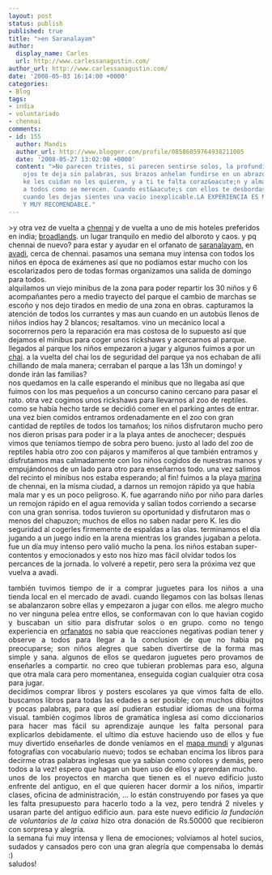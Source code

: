 ```yaml
---
layout: post
status: publish
published: true
title: ">en Saranalayam"
author:
  display_name: Carles
  url: http://www.carlessanagustin.com/
author_url: http://www.carlessanagustin.com/
date: '2008-05-03 16:14:00 +0000'
categories:
- Blog
tags:
- india
- voluntariado
- chennai
comments:
- id: 155
  author: Mandis
  author_url: http://www.blogger.com/profile/08586059764938211005
  date: '2008-05-27 13:02:00 +0000'
  content: ">No parecen tristes, si parecen sentirse solos, la profundidad de sus
    ojos te deja sin palabras, sus brazos anhelan fundirse en un abrazo contigo;los
    ke les cuidan no les quieren, y a ti te falta coraz&oacute;n y alma para quererlos
    a todos como se merecen. Cuando est&aacute;s con ellos te desbordas de felicidad,
    cuando les dejas sientes una vacio inexplicable.LA EXPERIENCIA ES MARAVILLOSA
    Y MUY RECOMENDABLE."
---
```

<p>>y otra vez de vuelta a <a href="http://en.wikipedia.org/wiki/Chennai">chennai</a> y de vuelta a uno de mis hoteles preferidos en india; <a href="http://www.hinduonnet.com/mp/2003/09/11/stories/2003091100300100.htm">broadlands</a>. un lugar tranquilo en medio del alboroto y caos. y pq chennai de nuevo? para estar y ayudar en el orfanato de <a href="http://www.mahalakshmifoundation.org/">saranalayam</a>, en <a href="http://en.wikipedia.org/wiki/Avadi">avadi</a>, cerca de chennai. pasamos una semana muy intensa con todos los ni&ntilde;os en &eacute;poca de ex&aacute;menes as&iacute; que no pod&iacute;amos estar mucho con los escolarizados pero de todas formas organizamos una salida de domingo para todos.<br />alquilamos un viejo minibus de la zona para poder repartir los 30 ni&ntilde;os y 6 acompa&ntilde;antes pero a medio trayecto del parque el cambio de marchas se esco&ntilde;o y nos dejo tirados en medio de una zona en obras. capturamos la atenci&oacute;n de todos los currantes y mas aun cuando en un autob&uacute;s llenos de ni&ntilde;os indios hay 2 blancos; resaltamos. vino un mec&aacute;nico local a socorrernos pero la reparaci&oacute;n era mas costosa de lo supuesto as&iacute; que dejamos el minibus para coger unos rickshaws  y acercarnos al parque. llegados al parque los ni&ntilde;os empezaron a jugar y algunos fuimos a por un <a href="http://en.wikipedia.org/wiki/Chai">chai</a>. a la vuelta del chai los de seguridad del parque ya nos echaban de all&iacute; chillando de mala manera; cerraban el parque a las 13h un domingo! y donde ir&aacute;n las familias?<br /><a href="/images/posts/image00521.jpg"><img src="/images/posts/image00521.jpg?w=300" alt="" border="0" /></a>nos quedamos en la calle esperando el minibus que no llegaba as&iacute; que fuimos con los mas peque&ntilde;os a un concurso canino cercano para pasar el rato. otra vez cogimos unos rickshaws para llevarnos al zoo de reptiles. como se hab&iacute;a hecho tarde se decidi&oacute; comer en el parking antes de entrar. una vez bien comidos entramos ordenadamente en el zoo con gran cantidad de reptiles de todos los tama&ntilde;os; los ni&ntilde;os disfrutaron mucho pero nos dieron prisas para poder ir a la playa antes de anochecer; despu&eacute;s vimos que ten&iacute;amos tiempo de sobra pero bueno. justo al lado del zoo de reptiles hab&iacute;a otro zoo con p&aacute;jaros y mam&iacute;feros al que tambi&eacute;n entramos y disfrutamos mas calmadamente con los ni&ntilde;os cogidos de nuestras manos y empuj&aacute;ndonos de un lado para otro para ense&ntilde;arnos todo. una vez salimos del recinto el minibus nos estaba esperando; al fin! fuimos a la playa <a href="http://en.wikipedia.org/wiki/Marina_Beach">marina</a> de chennai, en la misma ciudad, a darnos un remojon r&aacute;pido ya que hab&iacute;a mala mar y es un poco peligroso. K. fue agarrando ni&ntilde;o por ni&ntilde;o para darles un remojon r&aacute;pido en el agua removida y sal&iacute;an todos corriendo a secarse con una gran sonrisa. todos tuvieron su oportunidad y disfrutaron mas o menos del chapuzon; muchos de ellos no saben nadar pero K. les dio seguridad al cogerles firmemente de espaldas a las olas. terminamos el d&iacute;a jugando a un juego indio en la arena mientras los grandes jugaban a pelota. fue un d&iacute;a muy intenso pero vali&oacute; mucho la pena. los ni&ntilde;os estaban super-contentos y emocionados y esto nos hizo mas f&aacute;cil olvidar todos los percances de la jornada. lo volver&eacute; a repetir, pero sera la pr&oacute;xima vez que vuelva a avadi.<br /><a href="http://nomadalagana.files.wordpress.com/2008/05/image0013.jpg"><img src="http://nomadalagana.files.wordpress.com/2008/05/image0013.jpg?w=300" alt="" border="0" /></a>
<div style="text-align:justify;">tambi&eacute;n tuvimos tiempo de ir a comprar juguetes para los ni&ntilde;os a una tienda local en el mercado de avadi. cuando llegamos con las bolsas llenas se abalanzaron sobre ellas y empezaron a jugar con ellos. me alegro mucho no ver ninguna pelea entre ellos, se conformavan con lo que havian cogido y buscaban un sitio para disfrutar solos o en grupo. como no tengo experiencia en <a href="http://es.wikipedia.org/wiki/Orfanato">orfanatos</a> no sabia que reacciones negativas podian tener y observe a todos para llegar a la conclusion de que no habia pq preocuparse; son ni&ntilde;os alegres que saben divertirse de la forma mas simple y sana. algunos de ellos se quedaron juguetes pero provamos de ense&ntilde;arles a compartir. no creo que tubieran problemas para eso, alguna que otra mala cara pero momentanea, enseguida cogian cualquier otra cosa para jugar.<br /><a href="/images/posts/image0042.jpg"><img src="/images/posts/image0042.jpg?w=300" alt="" border="0" /></a>decidimos comprar libros y posters escolares ya que vimos falta de ello. buscamos libros para todas las edades a ser posible; con muchos dibujitos y pocas palabras, para que as&iacute; pudieran estudiar idiomas de una forma visual. tambi&eacute;n cogimos libros de gram&aacute;tica inglesa as&iacute; como diccionarios para hacer mas f&aacute;cil su aprendizaje aunque les falta personal para explicarlos debidamente. el ultimo d&iacute;a estuve haciendo uso de ellos y fue muy divertido ense&ntilde;arles de donde ven&iacute;amos en el <a href="http://www.onewayviajes.com/Mapamundi.jpg">mapa mundi</a> y algunas fotograf&iacute;as con vocabulario nuevo; todos se echaban encima los libros para decirme otras palabras inglesas que ya sab&iacute;an como colores y dem&aacute;s, pero todos a la vez! espero que hagan un buen uso de ellos y aprendan mucho.<br /><a href="/images/posts/image00221.jpg"><img src="/images/posts/image00221.jpg?w=225" alt="" border="0" /></a>unos de los proyectos en marcha que tienen es el nuevo edificio justo enfrente del antiguo, en el que quieren hacer dormir a los ni&ntilde;os, impartir clases, oficina de administraci&oacute;n, ... lo est&aacute;n construyendo por fases ya que les falta presupuesto para hacerlo todo a la vez, pero tendr&aacute; 2 niveles y usaran parte del antiguo edificio aun. para este nuevo edificio <span style="font-style:italic;">la fundaci&oacute;n de voluntarios de la caixa</span> hizo otra donaci&oacute;n de Rs.50000 que recibieron con sorpresa y alegr&iacute;a.<br />la semana fui muy intensa y llena de emociones; volv&iacute;amos al hotel sucios, sudados y cansados pero con una gran alegr&iacute;a que compensaba lo dem&aacute;s :)<br />saludos!</div>
